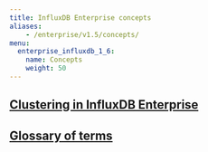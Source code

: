 ```yaml
---
title: InfluxDB Enterprise concepts
aliases:
    - /enterprise/v1.5/concepts/
menu:
  enterprise_influxdb_1_6:
    name: Concepts
    weight: 50
---
```


## [Clustering in InfluxDB Enterprise](/enterprise_influxdb/v1.6/concepts/clustering)
## [Glossary of terms](/enterprise_influxdb/v1.6/concepts/glossary/)

